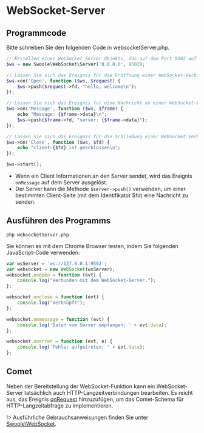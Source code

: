 # WebSocket-Server

## Programmcode

Bitte schreiben Sie den folgenden Code in websocketServer.php.

```php
// Erstellen eines WebSocket Server Objekts, das auf dem Port 9502 auf dem Host 0.0.0.0 lauscht.
$ws = new Swoole\WebSocket\Server('0.0.0.0', 9502);

// Lassen Sie sich das Ereignis für die Eröffnung einer WebSocket-Verbindung auslösen.
$ws->on('Open', function ($ws, $request) {
    $ws->push($request->fd, "hello, welcome\n");
});

// Lassen Sie sich das Ereignis für eine Nachricht an einer WebSocket-Verbindung auslösen.
$ws->on('Message', function ($ws, $frame) {
    echo "Message: {$frame->data}\n";
    $ws->push($frame->fd, "server: {$frame->data}");
});

// Lassen Sie sich das Ereignis für die Schließung einer WebSocket-Verbindung auslösen.
$ws->on('Close', function ($ws, $fd) {
    echo "client-{$fd} ist geschlossen\n";
});

$ws->start();
```

* Wenn ein Client Informationen an den Server sendet, wird das Ereignis `onMessage` auf dem Server ausgelöst.
* Der Server kann die Methode `$server->push()` verwenden, um einer bestimmten Client-Seite (mit dem Identifikator $fd) eine Nachricht zu senden.

## Ausführen des Programms

```shell
php websocketServer.php
```

Sie können es mit dem Chrome Browser testen, indem Sie folgenden JavaScript-Code verwenden:

```javascript
var wsServer = 'ws://127.0.0.1:9502';
var websocket = new WebSocket(wsServer);
websocket.onopen = function (evt) {
	console.log("Verbunden mit dem WebSocket-Server.");
};

websocket.onclose = function (evt) {
	console.log("Verknüpft");
};

websocket.onmessage = function (evt) {
	console.log('Daten vom Server empfangen: ' + evt.data);
};

websocket.onerror = function (evt, e) {
	console.log('Fehler aufgetreten: ' + evt.data);
};
```

## Comet

Neben der Bereitstellung der WebSocket-Funktion kann ein WebSocket-Server tatsächlich auch HTTP-Langzeitverbindungen bearbeiten. Es reicht aus, das Ereignis [onRequest](/http_server?id=on) hinzuzufügen, um das Comet-Schema für HTTP-Langzeitabfrage zu implementieren.

!> Ausführliche Gebrauchsanweisungen finden Sie unter [Swoole\WebSocket](/websocket_server).

